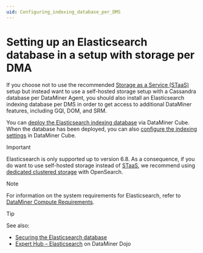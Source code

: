 ```yaml
---
uid: Configuring_indexing_database_per_DMS
---
```


# Setting up an Elasticsearch database in a setup with storage per DMA

If you choose not to use the recommended [Storage as a Service (STaaS)](xref:STaaS) setup but instead want to use a self-hosted storage setup with a Cassandra database per DataMiner Agent, you should also install an Elasticsearch indexing database per DMS in order to get access to additional DataMiner features, including GQI, DOM, and SRM.

You can [deploy the Elasticsearch indexing database](xref:Installing_Elasticsearch_via_DataMiner) via DataMiner Cube. When the database has been deployed, you can also [configure the indexing settings](xref:Configuring_DataMiner_Indexing) in DataMiner Cube.

> [!IMPORTANT]
> Elasticsearch is only supported up to version 6.8. As a consequence, if you do want to use self-hosted storage instead of [STaaS](xref:STaaS), we recommend using [dedicated clustered storage](xref:Dedicated_clustered_storage) with OpenSearch.

> [!NOTE]
> For information on the system requirements for Elasticsearch, refer to [DataMiner Compute Requirements](xref:DataMiner_Compute_Requirements).

> [!TIP]
> See also:
>
> - [Securing the Elasticsearch database](xref:Security_Elasticsearch)
> - [Expert Hub – Elasticsearch](https://community.dataminer.services/expert-hub-elastic/) on DataMiner Dojo
